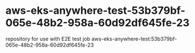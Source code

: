 # aws-eks-anywhere-test-53b379bf-065e-48b2-958a-60d92df645fe-23
repository for use with E2E test job aws-eks-anywhere-test:53b379bf-065e-48b2-958a-60d92df645fe-23
